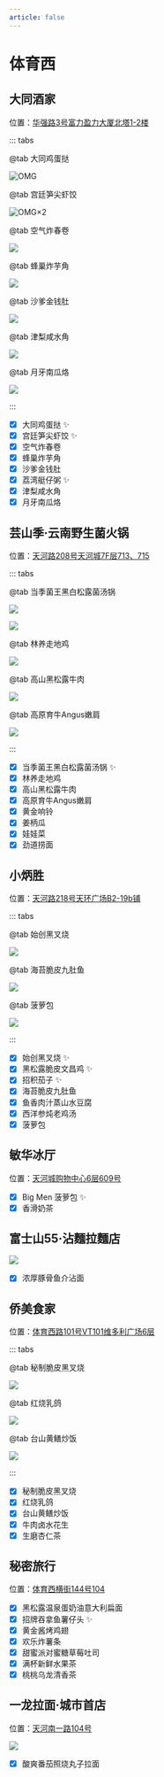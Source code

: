 ```yaml
---
article: false
---
```


# 体育西

## 大同酒家

<i class="fa-solid fa-location-dot"></i> 位置：<a href="https://ditu.amap.com/place/B0H60UIOZ5" target="_blank">华强路3号富力盈力大厦北塔1-2楼</a>

::: tabs

@tab 大同鸡蛋挞

![OMG](https://img.sherry4869.com/blog/life/food/china/guangdong/guangzhou/th/tyx/dtjj/1.jpg)

@tab 宫廷笋尖虾饺

![OMG×2](https://img.sherry4869.com/blog/life/food/china/guangdong/guangzhou/th/tyx/dtjj/2.jpg)

@tab 空气炸春卷

![](https://img.sherry4869.com/blog/life/food/china/guangdong/guangzhou/th/tyx/dtjj/3.jpg)

@tab 蜂巢炸芋角

![](https://img.sherry4869.com/blog/life/food/china/guangdong/guangzhou/th/tyx/dtjj/4.jpg)

@tab 沙爹金钱肚

![](https://img.sherry4869.com/blog/life/food/china/guangdong/guangzhou/th/tyx/dtjj/5.jpg)

@tab 津梨咸水角

![](https://img.sherry4869.com/blog/life/food/china/guangdong/guangzhou/th/tyx/dtjj/6.jpg)

@tab 月牙南瓜烙

![](https://img.sherry4869.com/blog/life/food/china/guangdong/guangzhou/th/tyx/dtjj/7.jpg)

:::

- [x] 大同鸡蛋挞 ✨
- [x] 宫廷笋尖虾饺 ✨
- [x] 空气炸春卷
- [x] 蜂巢炸芋角
- [x] 沙爹金钱肚
- [x] 荔湾艇仔粥 ✨
- [x] 津梨咸水角
- [x] 月牙南瓜烙

## 芸山季·云南野生菌火锅

<i class="fa-solid fa-location-dot"></i> 位置：<a href="https://ditu.amap.com/place/B0K6YA8DTT" target="_blank">天河路208号天河城7F层713、715</a>

::: tabs

@tab 当季菌王黑白松露菌汤锅

![](https://img.sherry4869.com/blog/life/food/china/guangdong/guangzhou/th/tyx/ysj/1.JPEG)

![](https://img.sherry4869.com/blog/life/food/china/guangdong/guangzhou/th/tyx/ysj/2.JPEG)

@tab 林养走地鸡

![](https://img.sherry4869.com/blog/life/food/china/guangdong/guangzhou/th/tyx/ysj/3.JPEG)

@tab 高山黑松露牛肉

![](https://img.sherry4869.com/blog/life/food/china/guangdong/guangzhou/th/tyx/ysj/4.JPEG)

@tab 高原育牛Angus嫩肩

![](https://img.sherry4869.com/blog/life/food/china/guangdong/guangzhou/th/tyx/ysj/5.JPEG)

:::

- [x] 当季菌王黑白松露菌汤锅 ✨
- [x] 林养走地鸡
- [x] 高山黑松露牛肉
- [x] 高原育牛Angus嫩肩
- [x] 黄金响铃
- [x] 姜柄瓜
- [x] 娃娃菜
- [x] 劲道捞面

## 小炳胜

<i class="fa-solid fa-location-dot"></i> 位置：<a href="https://ditu.amap.com/place/B0FFJ9SWK8" target="_blank">天河路218号天环广场B2-19b铺</a>

::: tabs

@tab 始创黑叉烧

![](https://img.sherry4869.com/blog/life/food/china/guangdong/guangzhou/th/tyx/xbs/1.JPEG)

@tab 海苔脆皮九肚鱼

![](https://img.sherry4869.com/blog/life/food/china/guangdong/guangzhou/th/tyx/xbs/2.JPEG)

@tab 菠萝包

![](https://img.sherry4869.com/blog/life/food/china/guangdong/guangzhou/th/tyx/xbs/3.JPEG)

:::

- [x] 始创黑叉烧 ✨
- [x] 黑松露脆皮文昌鸡 ✨
- [x] 招积茄子 ✨
- [x] 海苔脆皮九肚鱼
- [x] 鱼香肉汁蒸山水豆腐
- [x] 西洋参炖老鸡汤
- [x] 菠萝包

## 敏华冰厅

<i class="fa-solid fa-location-dot"></i> 位置：<a href="https://ditu.amap.com/place/B0FFKU8QTY" target="_blank">天河城购物中心6层609号</a>

- [x] Big Men 菠萝包 ✨
- [x] 香滑奶茶

## 富士山55·沾麵拉麵店

![](https://img.sherry4869.com/blog/life/food/china/guangdong/guangzhou/th/tyx/fss55/1.JPEG)

- [x] 浓厚豚骨鱼介沾面

## 侨美食家

<i class="fa-solid fa-location-dot"></i> 位置：<a href="https://ditu.amap.com/place/B0G0OZV2Z7" target="_blank">体育西路101号VT101维多利广场6层</a>

::: tabs

@tab 秘制脆皮黑叉烧

![](https://img.sherry4869.com/blog/life/food/china/guangdong/guangzhou/th/tyx/qmsj/1.JPEG)

@tab 红烧乳鸽

![](https://img.sherry4869.com/blog/life/food/china/guangdong/guangzhou/th/tyx/qmsj/2.JPEG)

@tab 台山黄鳝炒饭

![](https://img.sherry4869.com/blog/life/food/china/guangdong/guangzhou/th/tyx/qmsj/3.JPEG)

:::

- [x] 秘制脆皮黑叉烧
- [x] 红烧乳鸽
- [x] 台山黄鳝炒饭
- [x] 牛肉卤水花生
- [x] 生磨杏仁茶

## 秘密旅行

<i class="fa-solid fa-location-dot"></i> 位置：<a href="https://ditu.amap.com/place/B0FFG63HJJ" target="_blank">体育西横街144号104</a>

- [x] 黑松露温泉蛋奶油意大利扁面
- [x] 招牌吞拿鱼薯仔头 ✨
- [x] 黄金酱烤鸡翅
- [x] 欢乐炸薯条
- [x] 甜蜜派对蜜糖草莓吐司
- [x] 满杯新鲜水果茶
- [x] 桃桃乌龙清香茶

## 一龙拉面·城市首店

<i class="fa-solid fa-location-dot"></i> 位置：<a href="https://ditu.amap.com/place/B0FFFP1NLL" target="_blank">天河南一路104号</a>

![](https://img.sherry4869.com/blog/life/food/china/guangdong/guangzhou/th/tyx/yllm/1.JPEG)

- [x] 酸爽番茄照烧丸子拉面